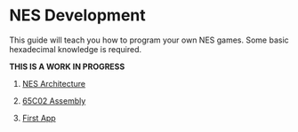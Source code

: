 # NES Development

This guide will teach you how to program your own NES games. Some basic hexadecimal knowledge is required.

**THIS IS A WORK IN PROGRESS**

1. [NES Architecture](https://normalgamer.github.io/NES-Development/01-introduction/)

2. [65C02 Assembly](https://normalgamer.github.io/NES-Development/02-65c02_Assembly/)

3. [First App](https://normalgamer.github.io/NES-Development/03-First_Program/)

